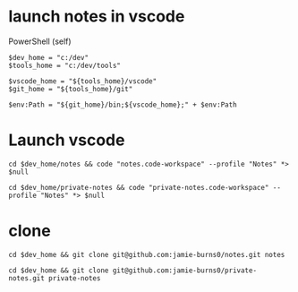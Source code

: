 # launch notes in vscode


PowerShell (self)
```
$dev_home = "c:/dev"
$tools_home = "c:/dev/tools"

$vscode_home = "${tools_home}/vscode"
$git_home = "${tools_home}/git"

$env:Path = "${git_home}/bin;${vscode_home};" + $env:Path
```


# Launch vscode

```
cd $dev_home/notes && code "notes.code-workspace" --profile "Notes" *> $null

cd $dev_home/private-notes && code "private-notes.code-workspace" --profile "Notes" *> $null
```


# clone

```
cd $dev_home && git clone git@github.com:jamie-burns0/notes.git notes

cd $dev_home && git clone git@github.com:jamie-burns0/private-notes.git private-notes
```
